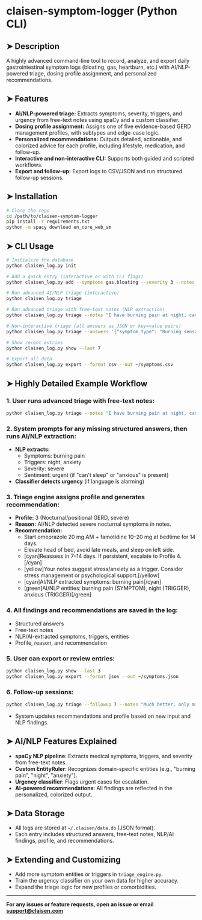 # claisen‑symptom‑logger (Python CLI)

## ➤ Description
A highly advanced command-line tool to record, analyze, and export daily gastrointestinal symptom logs (bloating, gas, heartburn, etc.) with AI/NLP-powered triage, dosing profile assignment, and personalized recommendations.

## ➤ Features
- **AI/NLP-powered triage:** Extracts symptoms, severity, triggers, and urgency from free-text notes using spaCy and a custom classifier.
- **Dosing profile assignment:** Assigns one of five evidence-based GERD management profiles, with subtypes and edge-case logic.
- **Personalized recommendations:** Outputs detailed, actionable, and colorized advice for each profile, including lifestyle, medication, and follow-up.
- **Interactive and non-interactive CLI:** Supports both guided and scripted workflows.
- **Export and follow-up:** Export logs to CSV/JSON and run structured follow-up sessions.

## ➤ Installation
```sh
# Clone the repo
cd /path/to/claisen-symptom-logger
pip install -r requirements.txt
python -m spacy download en_core_web_sm
```

## ➤ CLI Usage
```sh
# Initialize the database
python claisen_log.py init

# Add a quick entry (interactive or with CLI flags)
python claisen_log.py add --symptoms gas,bloating --severity 3 --notes "Mild after lunch"

# Run advanced AI/NLP triage (interactive)
python claisen_log.py triage

# Run advanced triage with free-text notes (NLP extraction)
python claisen_log.py triage --notes "I have burning pain at night, can't sleep, and feel anxious before bed."

# Non-interactive triage (all answers as JSON or key=value pairs)
python claisen_log.py triage --answers '{"symptom_type": "Burning sensation", "symptom_intensity": "7–8: Severe"}'

# Show recent entries
python claisen_log.py show --last 7

# Export all data
python claisen_log.py export --format csv --out ~/symptoms.csv
```

## ➤ Highly Detailed Example Workflow

### 1. **User runs advanced triage with free-text notes:**
```sh
python claisen_log.py triage --notes "I have burning pain at night, can't sleep, and feel anxious before bed."
```

### 2. **System prompts for any missing structured answers, then runs AI/NLP extraction:**
- **NLP extracts:**
  - Symptoms: burning pain
  - Triggers: night, anxiety
  - Severity: severe
  - Sentiment: urgent (if "can't sleep" or "anxious" is present)
- **Classifier detects urgency** (if language is alarming)

### 3. **Triage engine assigns profile and generates recommendation:**
- **Profile:** 3 (Nocturnal/positional GERD, severe)
- **Reason:** AI/NLP detected severe nocturnal symptoms in notes.
- **Recommendation:**
  - Start omeprazole 20 mg AM + famotidine 10–20 mg at bedtime for 14 days.
  - Elevate head of bed, avoid late meals, and sleep on left side.
  - [cyan]Reassess in 7–14 days. If persistent, escalate to Profile 4.[/cyan]
  - [yellow]Your notes suggest stress/anxiety as a trigger. Consider stress management or psychological support.[/yellow]
  - [cyan]AI/NLP extracted symptoms: burning pain[/cyan]
  - [green]AI/NLP entities: burning pain (SYMPTOM), night (TRIGGER), anxious (TRIGGER)[/green]

### 4. **All findings and recommendations are saved in the log:**
- Structured answers
- Free-text notes
- NLP/AI-extracted symptoms, triggers, entities
- Profile, reason, and recommendation

### 5. **User can export or review entries:**
```sh
python claisen_log.py show --last 3
python claisen_log.py export --format json --out ~/symptoms.json
```

### 6. **Follow-up sessions:**
```sh
python claisen_log.py triage --followup 7 --notes "Much better, only mild symptoms after spicy food."
```
- System updates recommendations and profile based on new input and NLP findings.

## ➤ AI/NLP Features Explained
- **spaCy NLP pipeline**: Extracts medical symptoms, triggers, and severity from free-text notes.
- **Custom EntityRuler**: Recognizes domain-specific entities (e.g., "burning pain", "night", "anxiety").
- **Urgency classifier**: Flags urgent cases for escalation.
- **AI-powered recommendations**: All findings are reflected in the personalized, colorized output.

## ➤ Data Storage
- All logs are stored at `~/.claisen/data.db` (JSON format).
- Each entry includes structured answers, free-text notes, NLP/AI findings, profile, and recommendations.

## ➤ Extending and Customizing
- Add more symptom entities or triggers in `triage_engine.py`.
- Train the urgency classifier on your own data for higher accuracy.
- Expand the triage logic for new profiles or comorbidities.

---

**For any issues or feature requests, open an issue or email support@claisen.com**
